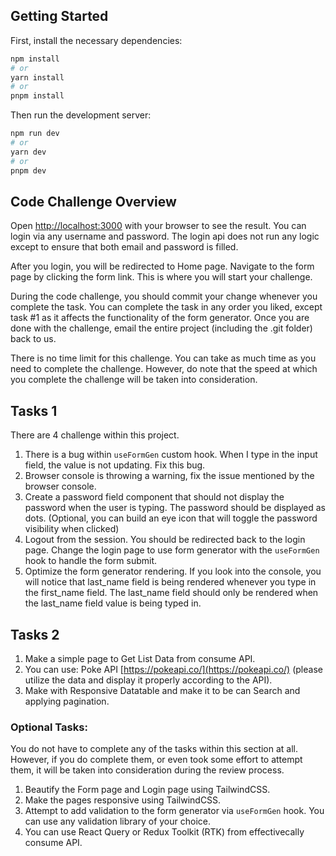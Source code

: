 ## Getting Started

First, install the necessary dependencies:

```bash
npm install
# or
yarn install
# or
pnpm install
```

Then run the development server:

```bash
npm run dev
# or
yarn dev
# or
pnpm dev
```

## Code Challenge Overview

Open [http://localhost:3000](http://localhost:3000) with your browser to see the result. You can login via any username and password. The login api does not run any logic except to ensure that both email and password is filled.

After you login, you will be redirected to Home page. Navigate to the form page by clicking the form link. This is where you will start your challenge.

During the code challenge, you should commit your change whenever you complete the task. You can complete the task in any order you liked, except task #1 as it affects the functionality of the form generator. Once you are done with the challenge, email the entire project (including the .git folder) back to us.

There is no time limit for this challenge. You can take as much time as you need to complete the challenge. However, do note that the speed at which you complete the challenge will be taken into consideration.

## Tasks 1

There are 4 challenge within this project.

1. There is a bug within `useFormGen` custom hook. When I type in the input field, the value is not updating. Fix this bug.
2. Browser console is throwing a warning, fix the issue mentioned by the browser console.
3. Create a password field component that should not display the password when the user is typing. The password should be displayed as dots. (Optional, you can build an eye icon that will toggle the password visibility when clicked)
4. Logout from the session. You should be redirected back to the login page. Change the login page to use form generator with the `useFormGen` hook to handle the form submit.
5. Optimize the form generator rendering. If you look into the console, you will notice that last_name field is being rendered whenever you type in the first_name field. The last_name field should only be rendered when the last_name field value is being typed in.

## Tasks 2

1. Make a simple page to Get List Data from consume API.
2. You can use: Poke API [https://pokeapi.co/](https://pokeapi.co/) (please utilize the data and display it properly according to the API).
3. Make with Responsive Datatable and make it to be can Search and applying pagination.

### Optional Tasks:

You do not have to complete any of the tasks within this section at all. However, if you do complete them, or even took some effort to attempt them, it will be taken into consideration during the review process.

1. Beautify the Form page and Login page using TailwindCSS.
2. Make the pages responsive using TailwindCSS.
3. Attempt to add validation to the form generator via `useFormGen` hook. You can use any validation library of your choice.
4. You can use React Query or Redux Toolkit (RTK) from effectivecally consume API.
